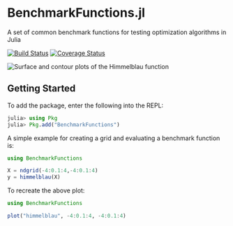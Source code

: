 # BenchmarkFunctions.jl
A set of common benchmark functions for testing optimization algorithms in Julia

[![Build Status](https://travis-ci.com/rbalexan/BenchmarkFunctions.jl.svg?branch=master&kill_cache=1)](https://travis-ci.com/rbalexan/BenchmarkFunctions.jl.svg?branch=master&kill_cache=1)
[![Coverage Status](https://coveralls.io/repos/github/rbalexan/BenchmarkFunctions.jl/badge.svg?branch=master&kill_cache=1)](https://coveralls.io/github/rbalexan/BenchmarkFunctions.jl?branch=master&kill_cache=1)

![Surface and contour plots of the Himmelblau function](https://github.com/rbalexan/BenchmarkFunctions.jl/blob/master/plots/2d_himmelblau.svg?kill_cache=1)

## Getting Started
To add the package, enter the following into the REPL:
```julia
julia> using Pkg
julia> Pkg.add("BenchmarkFunctions")
```

A simple example for creating a grid and evaluating a benchmark function is: 
```julia
using BenchmarkFunctions

X = ndgrid(-4:0.1:4,-4:0.1:4)
y = himmelblau(X)
```

To recreate the above plot: 
```julia
using BenchmarkFunctions

plot("himmelblau", -4:0.1:4, -4:0.1:4)
```

